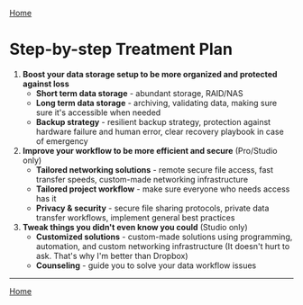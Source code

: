 [Home](index)
# Step-by-step Treatment Plan

1. **Boost your data storage setup to be more organized and protected against loss**
	- **Short term data storage** - abundant storage, RAID/NAS
	- **Long term data storage** - archiving, validating data, making sure sure it's accessible when needed
	- **Backup strategy** - resilient backup strategy, protection against hardware failure and human error, clear recovery playbook in case of emergency
2. **Improve your workflow to be more efficient and secure** (Pro/Studio only)
	- **Tailored networking solutions** - remote secure file access, fast transfer speeds, custom-made networking infrastructure
	- **Tailored project workflow** - make sure everyone who needs access has it
	- **Privacy & security** - secure file sharing protocols, private data transfer workflows, implement general best practices
3. **Tweak things you didn't even know you could** (Studio only)
	- **Customized solutions** - custom-made solutions using programming, automation, and custom networking infrastructure (It doesn't hurt to ask. That's why I'm better than Dropbox)
	- **Counseling** - guide you to solve your data workflow issues

---

[Home](index)